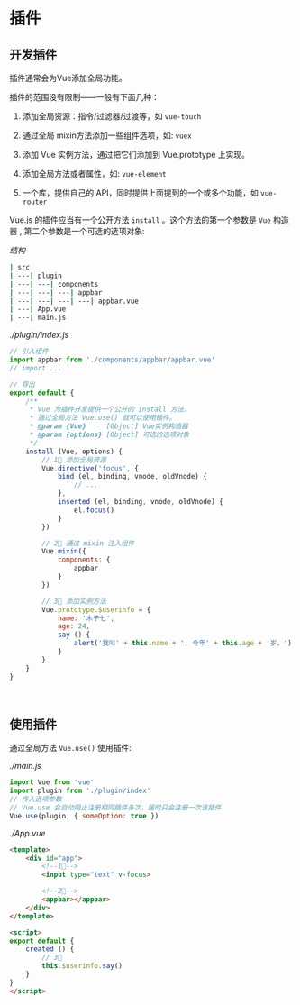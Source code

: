# 插件

## 开发插件

插件通常会为Vue添加全局功能。

插件的范围没有限制——一般有下面几种：


1. 添加全局资源：指令/过滤器/过渡等，如 ``vue-touch``

2. 通过全局 mixin方法添加一些组件选项，如: ``vuex``

3. 添加 Vue 实例方法，通过把它们添加到 Vue.prototype 上实现。

4. 添加全局方法或者属性，如: ``vue-element``

5. 一个库，提供自己的 API，同时提供上面提到的一个或多个功能，如 ``vue-router``


Vue.js 的插件应当有一个公开方法 ``install`` 。这个方法的第一个参数是 ``Vue`` 构造器 , 第二个参数是一个可选的选项对象:

*结构*
``` bash
| src
| ---| plugin
| ---| ---| components
| ---| ---| ---| appbar
| ---| ---| ---| ---| appbar.vue
| ---| App.vue
| ---| main.js
```

*./plugin/index.js*

``` javascript
// 引入组件
import appbar from './components/appbar/appbar.vue'
// import ...

// 导出
export default {
    /**
     * Vue 为插件开发提供一个公开的 install 方法，
     * 通过全局方法 Vue.use() 就可以使用插件。
     * @param {Vue}     [Object] Vue实例构造器
     * @param {options} [Object] 可选的选项对象
     */
    install (Vue, options) {
        // 1⃣️ 添加全局资源
        Vue.directive('focus', {
            bind (el, binding, vnode, oldVnode) {
                // ...
            },
            inserted (el, binding, vnode, oldVnode) {
                el.focus()
            }
        })

        // 2⃣️ 通过 mixin 注入组件
        Vue.mixin({
            components: {
                appbar
            }
        })

        // 3⃣️ 添加实例方法
        Vue.prototype.$userinfo = {
            name: '木子七',
            age: 24,
            say () {
                alert('我叫' + this.name + ', 今年' + this.age + '岁。')
            }
        }
    }
}
```

<br/>

## 使用插件

通过全局方法 ``Vue.use()`` 使用插件:

*./main.js*

``` javascript
import Vue from 'vue'
import plugin from './plugin/index'
// 传入选项参数
// Vue.use 会自动阻止注册相同插件多次，届时只会注册一次该插件
Vue.use(plugin, { someOption: true })
```

*./App.vue*

``` html
<template>
    <div id="app">
        <!--1⃣️-->
        <input type="text" v-focus>

        <!--2⃣️-->
        <appbar></appbar>           
    </div>
</template>

<script>
export default {
    created () {
        // 3⃣️
        this.$userinfo.say()
    }
}
</script>
```